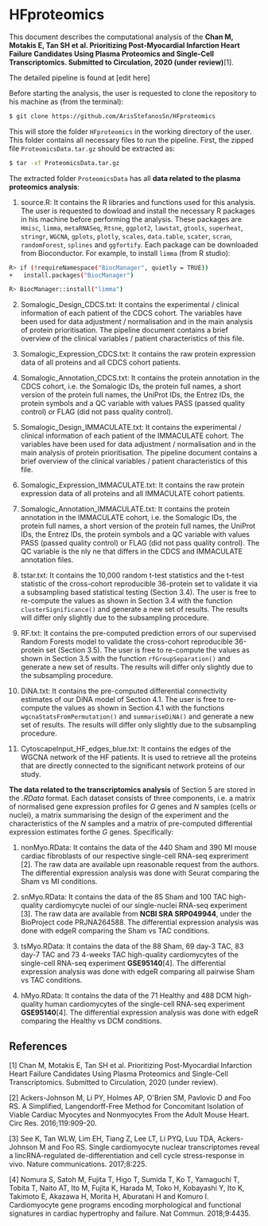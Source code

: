 # HFproteomics

This document describes the computational analysis of the **Chan M, Motakis E, Tan SH et al. Prioritizing Post-Myocardial Infarction Heart Failure Candidates Using Plasma Proteomics and Single-Cell Transcriptomics. Submitted to Circulation, 2020 (under review)**[1]. 

The detailed pipeline is found at [edit here]

Before starting the analysis, the user is requested to clone the repository to his machine as (from the terminal):

```bash
$ git clone https://github.com/ArisStefanosSn/HFproteomics
```
This will store the folder `HFproteomics` in the working directory of the user. This folder contains all necessary files to run the pipeline. First, the zipped file `ProteomicsData.tar.gz` should be extracted as:

```bash
$ tar -xf ProteomicsData.tar.gz
```

The extracted folder `ProteomicsData` has all **data related to the plasma proteomics analysis**:

1. source.R: It contains the R libraries and functions used for this analysis. The user is requested to dowload and install the necessary R packages in his machine before performing the analysis. These packages are `Hmisc`, `limma`, `metaRNASeq`, `Rtsne`, `ggplot2`, `lawstat`, `gtools`, `superheat`, `stringr`, `WGCNA`, `gplots`, `plotly`, `scales`, `data.table`, `scater`, `scran`, `randomForest`, `splines` and `ggfortify`. Each package can be downloaded from  Bioconductor. For example, to install `limma` (from R studio):

```bash
R> if (!requireNamespace("BiocManager", quietly = TRUE))
+   install.packages("BiocManager")

R> BiocManager::install("limma")
```

2. Somalogic_Design_CDCS.txt: It contains the experimental / clinical information of each patient of the CDCS cohort. The variables have been used for data adjustment / normalisation and in the main analysis of protein prioritisation. The pipeline document contains a brief overview of the clinical variables / patient characteristics of this file.

3. Somalogic_Expression_CDCS.txt: It contains the raw protein expression data of all proteins and all CDCS cohort patients.

4. Somalogic_Annotation_CDCS.txt: It contains the protein annotation in the CDCS cohort, i.e. the Somalogic IDs, the protein full names, a short version of the protein full names, the UniProt IDs, the Entrez IDs, the protein symbols and a QC variable with values PASS (passed quality control) or FLAG (did not pass quality control).

5. Somalogic_Design_IMMACULATE.txt: It contains the experimental / clinical information of each patient of the IMMACULATE cohort. The variables have been used for data adjustment / normalisation and in the main analysis of protein prioritisation. The pipeline document contains a brief overview of the clinical variables / patient characteristics of this file.

6. Somalogic_Expression_IMMACULATE.txt: It contains the raw protein expression data of all proteins and all IMMACULATE cohort patients.

7. Somalogic_Annotation_IMMACULATE.txt: It contains the protein annotation in the IMMACULATE cohort, i.e. the Somalogic IDs, the protein full names, a short version of the protein full names, the UniProt IDs, the Entrez IDs, the protein symbols and a QC variable with values PASS (passed quality control) or FLAG (did not pass quality control). The QC variable is the nly ne that differs in the CDCS and IMMACULATE annotation files.

8. tstar.txt: It contains the 10,000 random t-test statistics and the t-test statistic of the cross-cohort reproducible 36-protein set to validate it via a subsampling based statistical testing (Section 3.4). The user is free to re-compute the values as shown in Section 3.4 with the function `clusterSignificance()` and generate a new set of results. The results will differ only slightly due to the subsampling procedure.

9. RF.txt: It contains the pre-computed prediction errors of our supervised Random Forests model to validate the cross-cohort reproducible 36-protein set (Section 3.5). The user is free to re-compute the values as shown in Section 3.5 with the function `rfGroupSeparation()` and generate a new set of results. The results will differ only slightly due to the subsampling procedure.

10. DiNA.txt: It contains the pre-computed differential connectivity estimates of our DiNA model of Section 4.1. The user is free to re-compute the values as shown in Section 4.1 with the functions `wgcnaStatsFromPermutation()` and `summariseDiNA()` and generate a new set of results. The results will differ only slightly due to the subsampling procedure.

11. CytoscapeInput_HF_edges_blue.txt: It contains the edges of the WGCNA network of the HF patients. It is used to retrieve all the proteins that are directly connected to the significant network proteins of our study.

**The data related to the transcriptomics analysis** of Section 5 are stored in the *.RData* format. Each dataset consists of three components, i.e. a matrix of normalised gene expression profiles for *G* genes and *N* samples (cells or nuclei), a matrix summarising the design of the experiment and the characteristics of the *N* samples and a matrix of pre-computed differential expression estimates forthe *G* genes. Specifically: 

1. nonMyo.RData: It contains the data of the 440 Sham and 390 MI mouse cardiac fibroblasts of our respective single-cell RNA-seq expreriment [2]. The raw data are available upn reasonable request from the authors. The differential expression analysis was done with Seurat comparing the Sham vs MI conditions.

2. snMyo.RData: It contains the data of the 85 Sham and 100 TAC high-quality cardiomycyte nuclei of our single-nuclei RNA-seq experiment [3]. The raw data are available from **NCBI SRA SRP049944**, under the BioProject code PRJNA264588. The differential expression analysis was done with edgeR comparing the Sham vs TAC conditions.

3. tsMyo.RData: It contains the data of the 88 Sham, 69 day-3 TAC, 83 day-7 TAC and 73 4-weeks TAC high-quality cardiomycytes of the single-cell RNA-seq experiment **GSE95140**[4]. The differential expression analysis was done with edgeR comparing all pairwise Sham vs TAC conditions.

4. hMyo.RData: It contains the data of the 71 Healthy and 488 DCM high-quality human cardiomycytes of the single-cell RNA-seq experiment **GSE95140**[4]. The differential expression analysis was done with edgeR comparing the Healthy vs DCM conditions.

## References

[1] Chan M, Motakis E, Tan SH et al. Prioritizing Post-Myocardial Infarction Heart Failure Candidates Using Plasma Proteomics and Single-Cell Transcriptomics. Submitted to Circulation, 2020 (under review).

[2] Ackers-Johnson M, Li PY, Holmes AP, O'Brien SM, Pavlovic D and Foo RS. A Simplified, Langendorff-Free Method for Concomitant Isolation of Viable Cardiac Myocytes and Nonmyocytes From the Adult Mouse Heart. Circ Res. 2016;119:909-20.

[3] See K, Tan WLW, Lim EH, Tiang Z, Lee LT, Li PYQ, Luu TDA, Ackers-Johnson M and Foo RS. Single cardiomyocyte nuclear transcriptomes reveal a lincRNA-regulated de-differentiation and cell cycle stress-response in vivo. Nature communications. 2017;8:225.

[4] Nomura S, Satoh M, Fujita T, Higo T, Sumida T, Ko T, Yamaguchi T, Tobita T, Naito AT, Ito M, Fujita K, Harada M, Toko H, Kobayashi Y, Ito K, Takimoto E, Akazawa H, Morita H, Aburatani H and Komuro I. Cardiomyocyte gene programs encoding morphological and functional signatures in cardiac hypertrophy and failure. Nat Commun. 2018;9:4435.
